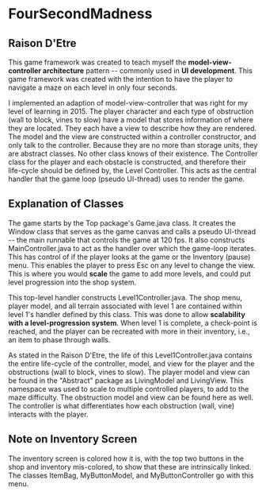 # FourSecondMadness

## Raison D'Etre

This game framework was created to teach myself the **model-view-controller architecture** pattern -- commonly used in **UI development**. This game framework was created with the intention to have the player to navigate a maze on each level in only four seconds. 

I implemented an adaption of model-view-controller that was right for my level of learning in 2015. The player character and each type of obstruction (wall to block, vines to slow) have a model that stores information of where they are located. They each have a view to describe how they are rendered. The model and the view are constructed within a controller constructor, and only talk to the controller. Because they are no more than storage units, they are abstract classes. No other class knows of their existence. The Controller class for the player and each obstacle is constructed, and therefore their life-cycle should be defined by, the Level Controller. This acts as the central handler that the game loop (pseudo UI-thread) uses to render the game. 



## Explanation of Classes
The game starts by the Top package's Game.java class. It creates the Window class that serves as the game canvas and calls a pseudo UI-thread -- the main runnable that controls the game at 120 fps. It also constructs MainController.java to act as the handler over which the game-loop iterates. This has control of if the player looks at the game or the Inventory (pause) menu. This enables the player to press Esc on any level to change the view. This is where you would **scale** the game to add more levels, and could put level progression into the shop system. 

This top-level handler constructs Level1Controller.java. The shop menu, player model, and all terrain associated with level 1 are contained within level 1's handler defined by this class. This was done to allow **scalability with a level-progression system**. When level 1 is complete, a check-point is reached, and the player can be recreated with more in their inventory, i.e., an item to phase through walls. 

As stated in the Raison D'Etre, the life of this Level1Controller.java contains the entire life-cycle of the controller, model, and view for the player and the obstructions (wall to block, vines to slow). The player model and view can be found in the "Abstract" package as LivingModel and LivingView. This namespace was used to scale to multiple controlled players, to add to the maze difficulty. The obstruction model and view can be found here as well. The controller is what differentiates how each obstruction (wall, vine) interacts with the player. 


## Note on Inventory Screen
The inventory screen is colored how it is, with the top two buttons in the shop and inventory mis-colored, to show that these are intrinsically linked. The classes ItemBag, MyButtonModel, and MyButtonController go with this menu. 
